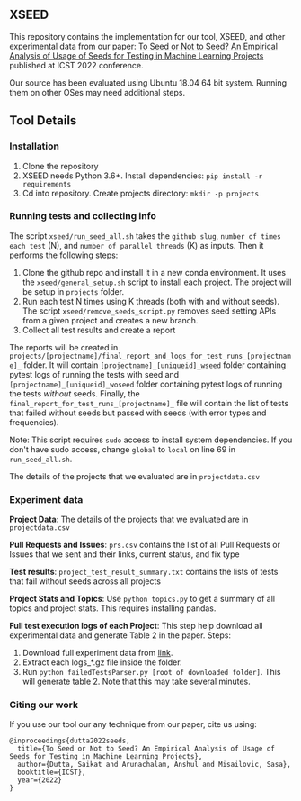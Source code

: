 ## XSEED

This repository contains the implementation for our tool, XSEED, and other experimental data from our paper: [To Seed or Not to Seed?
An Empirical Analysis of Usage of Seeds for Testing in Machine Learning Projects](https://saikatdutta.web.illinois.edu/papers/seeds-icst22.pdf) 
published at ICST 2022 conference.

Our source has been evaluated using Ubuntu 18.04 64 bit system. Running them on other OSes may need additional steps.

## Tool Details 

### Installation

1. Clone the repository 
2. XSEED needs Python 3.6+. Install dependencies: `pip install -r requirements`
3. Cd into repository. Create projects directory: `mkdir -p projects` 

### Running tests and collecting info

The script `xseed/run_seed_all.sh` takes the `github slug`, `number of times each test` (N), and `number of parallel
threads` (K) as inputs. Then it performs the following steps:
1. Clone the github repo and install it in a new conda environment. It uses the 
`xseed/general_setup.sh` script to install each project.
The project will be setup in `projects` folder.
2. Run each test N times using K threads (both with and without seeds). The script
`xseed/remove_seeds_script.py` removes seed setting APIs from a given project and
creates a new branch.
3. Collect all test results and create a report

The reports will be created in `projects/[projectname]/final_report_and_logs_for_test_runs_[projectname]_` folder.
It will contain `[projectname]_[uniqueid]_wseed` folder containing pytest logs of running
the tests with seed and  `[projectname]_[uniqueid]_woseed` folder containing pytest logs of 
running the tests *without* seeds. Finally, the `final_report_for_test_runs_[projectname]_` file
will contain the list of tests that failed without seeds but passed with seeds 
(with error types and frequencies). 


Note: This script requires `sudo` access to install system dependencies. 
If you don't have sudo access, change `global` to `local` on line 69 in `run_seed_all.sh`.  

The details of the projects that we evaluated are in `projectdata.csv` 

### Experiment data

**Project Data**: The details of the projects that we evaluated are in `projectdata.csv`

**Pull Requests and Issues**: `prs.csv` contains the list of all Pull Requests or Issues that
we sent and their links, current status, and fix type

**Test results**: `project_test_result_summary.txt` contains the lists of tests that fail without seeds across
all projects

**Project Stats and Topics**: Use `python topics.py` to get a summary of all topics and project
stats. This requires installing pandas.

**Full test execution logs of each Project**: This step help download all experimental data and generate Table 2 in the paper. Steps:
1. Download full experiment data from [link](link).
2. Extract each logs_*.gz file inside the folder.
3. Run `python failedTestsParser.py [root of downloaded folder]`. This will generate table 2. Note that this may take several minutes.

### Citing our work

If you use our tool our any technique from our paper, cite us using:
```
@inproceedings{dutta2022seeds,
  title={To Seed or Not to Seed? An Empirical Analysis of Usage of Seeds for Testing in Machine Learning Projects},
  author={Dutta, Saikat and Arunachalam, Anshul and Misailovic, Sasa},
  booktitle={ICST},  
  year={2022}
}

```






